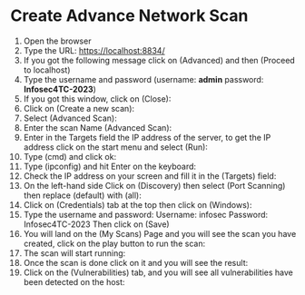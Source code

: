 ﻿# Create Advance Network Scan

1. Open the browser
1. Type the URL: <https://localhost:8834/>
1. If you got the following message click on (Advanced) and then (Proceed to localhost)
1. Type the username and password (username: **admin** password: **Infosec4TC-2023**)
1. If you got this window, click on (Close):
1. Click on (Create a new scan):
1. Select (Advanced Scan):
1. Enter the scan Name (Advanced Scan):
1. Enter in the Targets field the IP address of the server, to get the IP address click on the start menu and select (Run):
1. Type (cmd) and click ok:
1. Type (ipconfig) and hit Enter on the keyboard:
1. Check the IP address on your screen and fill it in the (Targets) field:
1. On the left-hand side Click on (Discovery) then select (Port Scanning) then replace (default) with (all):
1. Click on (Credentials) tab at the top then click on (Windows):
1. Type the username and password:
   Username: infosec
   Password: Infosec4TC-2023
   Then click on (Save)
1. You will land on the (My Scans) Page and you will see the scan you have created, click on the play button to run the scan:
1. The scan will start running:
1. Once the scan is done click on it and you will see the result:
1. Click on the (Vulnerabilities) tab, and you will see all vulnerabilities have been detected on the host:

